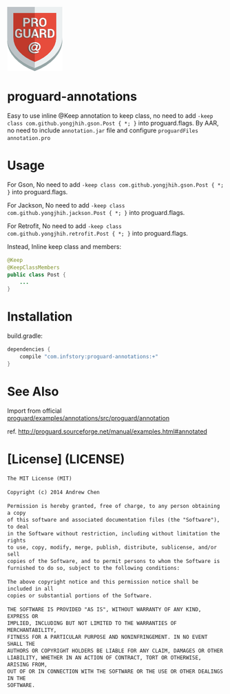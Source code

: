 [![proguard](art/proguard.png)](art/proguard.png)

proguard-annotations
====================

Easy to use inline @Keep annotation to keep class, no need to add `-keep class com.github.yongjhih.gson.Post { *; }` into proguard.flags. By AAR, no need to include `annotation.jar` file and configure `proguardFiles annotation.pro`

Usage
=====

For Gson, No need to add ```-keep class com.github.yongjhih.gson.Post { *; }``` into proguard.flags.

For Jackson, No need to add ```-keep class com.github.yongjhih.jackson.Post { *; }``` into proguard.flags.

For Retrofit, No need to add ```-keep class com.github.yongjhih.retrofit.Post { *; }``` into proguard.flags.

Instead, Inline keep class and members:

```java
@Keep
@KeepClassMembers
public class Post {
    ...
}
```

Installation
============

build.gradle:

```gradle
dependencies {
    compile "com.infstory:proguard-annotations:+"
}
```

See Also
========

Import from official [proguard/examples/annotations/src/proguard/annotation](https://github.com/facebook/proguard/tree/master/examples/annotations/src/proguard/annotation)

ref. http://proguard.sourceforge.net/manual/examples.html#annotated

[License] (LICENSE)
===================

```
The MIT License (MIT)

Copyright (c) 2014 Andrew Chen

Permission is hereby granted, free of charge, to any person obtaining a copy
of this software and associated documentation files (the "Software"), to deal
in the Software without restriction, including without limitation the rights
to use, copy, modify, merge, publish, distribute, sublicense, and/or sell
copies of the Software, and to permit persons to whom the Software is
furnished to do so, subject to the following conditions:

The above copyright notice and this permission notice shall be included in all
copies or substantial portions of the Software.

THE SOFTWARE IS PROVIDED "AS IS", WITHOUT WARRANTY OF ANY KIND, EXPRESS OR
IMPLIED, INCLUDING BUT NOT LIMITED TO THE WARRANTIES OF MERCHANTABILITY,
FITNESS FOR A PARTICULAR PURPOSE AND NONINFRINGEMENT. IN NO EVENT SHALL THE
AUTHORS OR COPYRIGHT HOLDERS BE LIABLE FOR ANY CLAIM, DAMAGES OR OTHER
LIABILITY, WHETHER IN AN ACTION OF CONTRACT, TORT OR OTHERWISE, ARISING FROM,
OUT OF OR IN CONNECTION WITH THE SOFTWARE OR THE USE OR OTHER DEALINGS IN THE
SOFTWARE.
```

